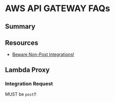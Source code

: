# AWS API GATEWAY FAQs

## Summary

## Resources

- [Beware Non-Post Integrations!](https://aws.amazon.com/premiumsupport/knowledge-center/api-gateway-lambda-template-invoke-error/)

## Lambda Proxy

### Integration Request

MUST be `post`!!
